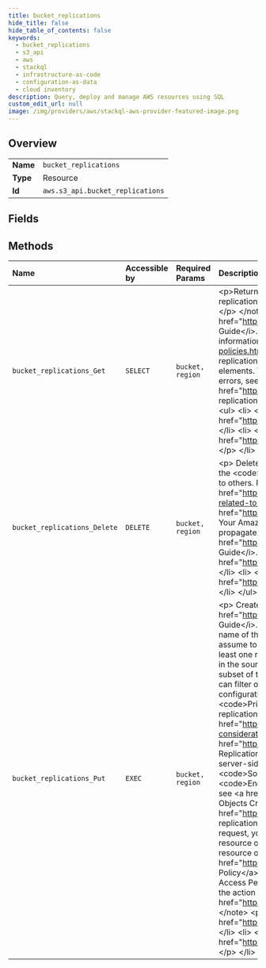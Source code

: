 ```yaml
---
title: bucket_replications
hide_title: false
hide_table_of_contents: false
keywords:
  - bucket_replications
  - s3_api
  - aws    
  - stackql
  - infrastructure-as-code
  - configuration-as-data
  - cloud inventory
description: Query, deploy and manage AWS resources using SQL
custom_edit_url: null
image: /img/providers/aws/stackql-aws-provider-featured-image.png
---
```

  
    

## Overview
<table><tbody>
<tr><td><b>Name</b></td><td><code>bucket_replications</code></td></tr>
<tr><td><b>Type</b></td><td>Resource</td></tr>
<tr><td><b>Id</b></td><td><code>aws.s3_api.bucket_replications</code></td></tr>
</tbody></table>

## Fields
## Methods
| Name | Accessible by | Required Params | Description |
|:-----|:--------------|:----------------|:------------|
| `bucket_replications_Get` | `SELECT` | `bucket, region` | &lt;p&gt;Returns the replication configuration of a bucket.&lt;/p&gt; &lt;note&gt; &lt;p&gt; It can take a while to propagate the put or delete a replication configuration to all Amazon S3 systems. Therefore, a get request soon after put or delete can return a wrong result. &lt;/p&gt; &lt;/note&gt; &lt;p&gt; For information about replication configuration, see &lt;a href="https://docs.aws.amazon.com/AmazonS3/latest/dev/replication.html"&gt;Replication&lt;/a&gt; in the &lt;i&gt;Amazon S3 User Guide&lt;/i&gt;.&lt;/p&gt; &lt;p&gt;This action requires permissions for the &lt;code&gt;s3:GetReplicationConfiguration&lt;/code&gt; action. For more information about permissions, see &lt;a href="https://docs.aws.amazon.com/AmazonS3/latest/dev/using-iam-policies.html"&gt;Using Bucket Policies and User Policies&lt;/a&gt;.&lt;/p&gt; &lt;p&gt;If you include the &lt;code&gt;Filter&lt;/code&gt; element in a replication configuration, you must also include the &lt;code&gt;DeleteMarkerReplication&lt;/code&gt; and &lt;code&gt;Priority&lt;/code&gt; elements. The response also returns those elements.&lt;/p&gt; &lt;p&gt;For information about &lt;code&gt;GetBucketReplication&lt;/code&gt; errors, see &lt;a href="https://docs.aws.amazon.com/AmazonS3/latest/API/ErrorResponses.html#ReplicationErrorCodeList"&gt;List of replication-related error codes&lt;/a&gt; &lt;/p&gt; &lt;p&gt;The following operations are related to &lt;code&gt;GetBucketReplication&lt;/code&gt;:&lt;/p&gt; &lt;ul&gt; &lt;li&gt; &lt;p&gt; &lt;a href="https://docs.aws.amazon.com/AmazonS3/latest/API/API_PutBucketReplication.html"&gt;PutBucketReplication&lt;/a&gt; &lt;/p&gt; &lt;/li&gt; &lt;li&gt; &lt;p&gt; &lt;a href="https://docs.aws.amazon.com/AmazonS3/latest/API/API_DeleteBucketReplication.html"&gt;DeleteBucketReplication&lt;/a&gt; &lt;/p&gt; &lt;/li&gt; &lt;/ul&gt; |
| `bucket_replications_Delete` | `DELETE` | `bucket, region` | &lt;p&gt; Deletes the replication configuration from the bucket.&lt;/p&gt; &lt;p&gt;To use this operation, you must have permissions to perform the &lt;code&gt;s3:PutReplicationConfiguration&lt;/code&gt; action. The bucket owner has these permissions by default and can grant it to others. For more information about permissions, see &lt;a href="https://docs.aws.amazon.com/AmazonS3/latest/userguide/using-with-s3-actions.html#using-with-s3-actions-related-to-bucket-subresources"&gt;Permissions Related to Bucket Subresource Operations&lt;/a&gt; and &lt;a href="https://docs.aws.amazon.com/AmazonS3/latest/userguide/s3-access-control.html"&gt;Managing Access Permissions to Your Amazon S3 Resources&lt;/a&gt;. &lt;/p&gt; &lt;note&gt; &lt;p&gt;It can take a while for the deletion of a replication configuration to fully propagate.&lt;/p&gt; &lt;/note&gt; &lt;p&gt; For information about replication configuration, see &lt;a href="https://docs.aws.amazon.com/AmazonS3/latest/dev/replication.html"&gt;Replication&lt;/a&gt; in the &lt;i&gt;Amazon S3 User Guide&lt;/i&gt;.&lt;/p&gt; &lt;p&gt;The following operations are related to &lt;code&gt;DeleteBucketReplication&lt;/code&gt;:&lt;/p&gt; &lt;ul&gt; &lt;li&gt; &lt;p&gt; &lt;a href="https://docs.aws.amazon.com/AmazonS3/latest/API/API_PutBucketReplication.html"&gt;PutBucketReplication&lt;/a&gt; &lt;/p&gt; &lt;/li&gt; &lt;li&gt; &lt;p&gt; &lt;a href="https://docs.aws.amazon.com/AmazonS3/latest/API/API_GetBucketReplication.html"&gt;GetBucketReplication&lt;/a&gt; &lt;/p&gt; &lt;/li&gt; &lt;/ul&gt; |
| `bucket_replications_Put` | `EXEC` | `bucket, region` | &lt;p&gt; Creates a replication configuration or replaces an existing one. For more information, see &lt;a href="https://docs.aws.amazon.com/AmazonS3/latest/dev/replication.html"&gt;Replication&lt;/a&gt; in the &lt;i&gt;Amazon S3 User Guide&lt;/i&gt;. &lt;/p&gt; &lt;p&gt;Specify the replication configuration in the request body. In the replication configuration, you provide the name of the destination bucket or buckets where you want Amazon S3 to replicate objects, the IAM role that Amazon S3 can assume to replicate objects on your behalf, and other relevant information.&lt;/p&gt; &lt;p&gt;A replication configuration must include at least one rule, and can contain a maximum of 1,000. Each rule identifies a subset of objects to replicate by filtering the objects in the source bucket. To choose additional subsets of objects to replicate, add a rule for each subset.&lt;/p&gt; &lt;p&gt;To specify a subset of the objects in the source bucket to apply a replication rule to, add the Filter element as a child of the Rule element. You can filter objects based on an object key prefix, one or more object tags, or both. When you add the Filter element in the configuration, you must also add the following elements: &lt;code&gt;DeleteMarkerReplication&lt;/code&gt;, &lt;code&gt;Status&lt;/code&gt;, and &lt;code&gt;Priority&lt;/code&gt;.&lt;/p&gt; &lt;note&gt; &lt;p&gt;If you are using an earlier version of the replication configuration, Amazon S3 handles replication of delete markers differently. For more information, see &lt;a href="https://docs.aws.amazon.com/AmazonS3/latest/dev/replication-add-config.html#replication-backward-compat-considerations"&gt;Backward Compatibility&lt;/a&gt;.&lt;/p&gt; &lt;/note&gt; &lt;p&gt;For information about enabling versioning on a bucket, see &lt;a href="https://docs.aws.amazon.com/AmazonS3/latest/dev/Versioning.html"&gt;Using Versioning&lt;/a&gt;.&lt;/p&gt; &lt;p&gt; &lt;b&gt;Handling Replication of Encrypted Objects&lt;/b&gt; &lt;/p&gt; &lt;p&gt;By default, Amazon S3 doesn't replicate objects that are stored at rest using server-side encryption with KMS keys. To replicate Amazon Web Services KMS-encrypted objects, add the following: &lt;code&gt;SourceSelectionCriteria&lt;/code&gt;, &lt;code&gt;SseKmsEncryptedObjects&lt;/code&gt;, &lt;code&gt;Status&lt;/code&gt;, &lt;code&gt;EncryptionConfiguration&lt;/code&gt;, and &lt;code&gt;ReplicaKmsKeyID&lt;/code&gt;. For information about replication configuration, see &lt;a href="https://docs.aws.amazon.com/AmazonS3/latest/dev/replication-config-for-kms-objects.html"&gt;Replicating Objects Created with SSE Using KMS keys&lt;/a&gt;.&lt;/p&gt; &lt;p&gt;For information on &lt;code&gt;PutBucketReplication&lt;/code&gt; errors, see &lt;a href="https://docs.aws.amazon.com/AmazonS3/latest/API/ErrorResponses.html#ReplicationErrorCodeList"&gt;List of replication-related error codes&lt;/a&gt; &lt;/p&gt; &lt;p&gt; &lt;b&gt;Permissions&lt;/b&gt; &lt;/p&gt; &lt;p&gt;To create a &lt;code&gt;PutBucketReplication&lt;/code&gt; request, you must have &lt;code&gt;s3:PutReplicationConfiguration&lt;/code&gt; permissions for the bucket. &lt;/p&gt; &lt;p&gt;By default, a resource owner, in this case the Amazon Web Services account that created the bucket, can perform this operation. The resource owner can also grant others permissions to perform the operation. For more information about permissions, see &lt;a href="https://docs.aws.amazon.com/AmazonS3/latest/dev/using-with-s3-actions.html"&gt;Specifying Permissions in a Policy&lt;/a&gt; and &lt;a href="https://docs.aws.amazon.com/AmazonS3/latest/userguide/s3-access-control.html"&gt;Managing Access Permissions to Your Amazon S3 Resources&lt;/a&gt;.&lt;/p&gt; &lt;note&gt; &lt;p&gt;To perform this operation, the user or role performing the action must have the &lt;a href="https://docs.aws.amazon.com/IAM/latest/UserGuide/id_roles_use_passrole.html"&gt;iam:PassRole&lt;/a&gt; permission.&lt;/p&gt; &lt;/note&gt; &lt;p&gt;The following operations are related to &lt;code&gt;PutBucketReplication&lt;/code&gt;:&lt;/p&gt; &lt;ul&gt; &lt;li&gt; &lt;p&gt; &lt;a href="https://docs.aws.amazon.com/AmazonS3/latest/API/API_GetBucketReplication.html"&gt;GetBucketReplication&lt;/a&gt; &lt;/p&gt; &lt;/li&gt; &lt;li&gt; &lt;p&gt; &lt;a href="https://docs.aws.amazon.com/AmazonS3/latest/API/API_DeleteBucketReplication.html"&gt;DeleteBucketReplication&lt;/a&gt; &lt;/p&gt; &lt;/li&gt; &lt;/ul&gt; |
